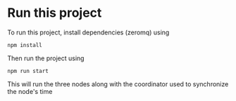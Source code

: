 # Run this project

To run this project, install dependencies (zeromq) using 

 `npm install`

Then run the project using

 `npm run start`

This will run the three nodes along with the coordinator used to synchronize the node's time